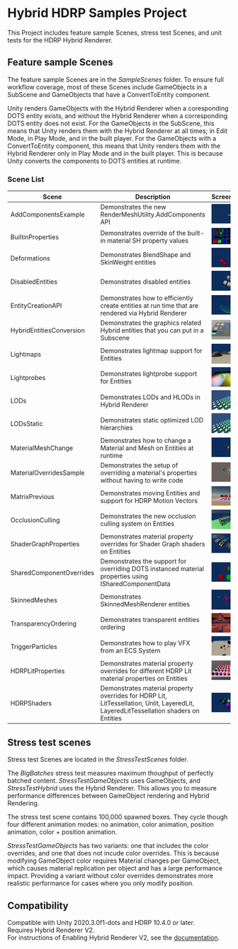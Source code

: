 # Hybrid HDRP Samples Project
This Project includes feature sample Scenes, stress test Scenes, and unit tests for the HDRP Hybrid Renderer.

## Feature sample Scenes
The feature sample Scenes are in the _SampleScenes_ folder. To ensure full workflow coverage, most of these Scenes include GameObjects in a SubScene and GameObjects that have a ConvertToEntity component. 

Unity renders GameObjects with the Hybrid Renderer when a coresponding DOTS entity exists, and without the Hybrid Renderer when a corresponding DOTS entity does not exist. For the GameObjects in the SubScene, this means that Unity renders them with the Hybrid Renderer at all times; in Edit Mode, in Play Mode, and in the built player. For the GameObjects with a ConvertToEntity component, this means that Unity renders them with the Hybrid Renderer only in Play Mode and in the built player. This is because Unity converts the components to DOTS entities at runtime.

### Scene List

| Scene | Description | Screenshot |
| --- | --- | - |
| AddComponentsExample | Demonstrates the new RenderMeshUtility.AddComponents API | ![](READMEimages/AddComponentsExample.PNG) |
| BuiltinProperties | Demonstrates override of the built-in material SH property values | ![](READMEimages/BuiltinProperties.PNG) |
| Deformations | Demonstrates BlendShape and SkinWeight entities | ![](READMEimages/Deformations.PNG) |
| DisabledEntities |  Demonstrates disabled entities | ![](READMEimages/DisabledEntities.PNG) |
| EntityCreationAPI | Demonstrates how to efficiently create entities at run time that are rendered via Hybrid Renderer  | ![](READMEimages/EntityCreationAPI.PNG) |
| HybridEntitiesConversion | Demonstrates the graphics related Hybrid entities that you can put in a Subscene | ![](READMEimages/HybridEntitiesConversion.PNG) |
| Lightmaps | Demonstrates lightmap support for Entities | ![](READMEimages/Lightmaps.PNG) |
| Lightprobes | Demonstrates lightprobe support for Entities | ![](READMEimages/Lightprobes.PNG) |
| LODs | Demonstrates LODs and HLODs in Hybrid Renderer | ![](READMEimages/LODs.PNG) |
| LODsStatic | Demonstrates static optimized LOD hierarchies | ![](READMEimages/LODs.PNG) |
| MaterialMeshChange | Demonstrates how to change a Material and Mesh on Entities at runtime | ![](READMEimages/MaterialMeshChange.PNG) |
| MaterialOverridesSample | Demonstrates the setup of overriding a material's properties without having to write code | ![](READMEimages/MaterialOverridesSample.PNG) |
| MatrixPrevious | Demonstrates moving Entities and support for HDRP Motion Vectors | ![](READMEimages/MatrixPrevious.PNG) |
| OcclusionCulling | Demonstrates the new occlusion culling system on Entities | ![](READMEimages/OcclusionCulling.PNG) |
| ShaderGraphProperties | Demonstrates material property overrides for Shader Graph shaders on Entities | ![](READMEimages/ShaderGraphProperties.PNG) |
| SharedComponentOverrides | Demonstrates the support for overriding DOTS instanced material properties using ISharedComponentData | ![](READMEimages/SharedComponentOverrides.PNG) |
| SkinnedMeshes | Demonstrates SkinnedMeshRenderer entities | ![](READMEimages/SkinnedMeshes.PNG) |
| TransparencyOrdering | Demonstrates transparent entities ordering | ![](READMEimages/TransparencyOrdering.PNG) |
| TriggerParticles | Demonstrates how to play VFX from an ECS System | ![](READMEimages/TriggerParticles.PNG) |
| HDRPLitProperties | Demonstrates material property overrides for different HDRP Lit material properties on Entities | ![](READMEimages/HDRPLitProperties.PNG) |
| HDRPShaders | Demonstrates material property overrides for HDRP Lit, LitTessellation, Unlit, LayeredLit, LayeredLitTessellation shaders on Entities | ![](READMEimages/HDRPShaders.PNG) |

## Stress test scenes
Stress test Scenes are located in the _StressTestScenes_ folder.

The _BigBatches_ stress test measures maximum thoughput of perfectly batched content. _StressTestGameObjects_ uses GameObjects, and _StressTestHybrid_ uses the Hybrid Renderer. This allows you to measure performance differences between GameObject rendering and Hybrid Rendering. 

The stress test scene contains 100,000 spawned boxes. They cycle though four different animation modes: no animation, color animation, position animation, color + position animation. 

_StressTestGameObjects_ has two variants: one that includes the color overrides, and one that does not incude color overrides. This is because modifying GameObject color requires Material changes per GameObject, which causes material replication per object and has a large performance impact. Providing a variant without color overrides demonstrates more realistic performance for cases where you only modify position.

## Compatibility
Compatible with Unity 2020.3.0f1-dots and HDRP 10.4.0 or later.\
Requires Hybrid Renderer V2.\
For instructions of Enabling Hybrid Renderer V2, see the [documentation](https://docs.unity3d.com/Packages/com.unity.rendering.hybrid@latest/index.html).
